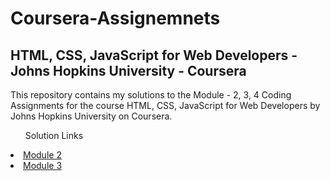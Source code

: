 <!DOCTYPE html>
<html>
<body>
	<h1>Coursera-Assignemnets</h1>
	<h2>HTML, CSS, JavaScript for Web Developers - Johns Hopkins University - Coursera</h2>
	<p>This repository contains my solutions to the Module - 2, 3, 4 Coding Assignments for the course HTML, CSS, JavaScript for Web Developers by Johns Hopkins University on Coursera.</p>
	<ul>Solution Links</ul>
		<li>
			<a href="https://theproayush.github.io/coursera-assignments/module2-solution/index.html">Module 2</a>
		</li>
		<li>
			<a href="https://theproayush.github.io/coursera-assignments/module3-solution/index.html">Module 3</a>
		</li>
</body>
</html>
